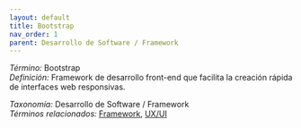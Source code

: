 ```yaml
---
layout: default
title: Bootstrap
nav_order: 1
parent: Desarrollo de Software / Framework
---
```


*Término:* Bootstrap  
*Definición:* Framework de desarrollo front-end que facilita la creación rápida de interfaces web responsivas.

*Taxonomía:* Desarrollo de Software / Framework  
*Términos relacionados:* [Framework](https://maleniski.github.io/diccionario-angl-tec-mx/docs/alfabeticamente/F/framework/), [UX/UI](https://maleniski.github.io/diccionario-angl-tec-mx/docs/alfabeticamente/U/uxui/)
